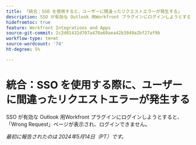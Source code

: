 ```yaml
---
title: 「統合：SSO を使用すると、ユーザーに間違ったリクエストエラーが発生する」
description: SSO が有効な Outlook 用Workfront プラグインにログインしようとすると、「Wrong Request」ページが表示され、ログインできません。
hidefromtoc: true
feature: Workfront Integrations and Apps
source-git-commit: 2c2d01432d707a470a69aea42b3949a2bf27af9b
workflow-type: tm+mt
source-wordcount: '74'
ht-degree: 5%

---
```



# 統合：SSO を使用する際に、ユーザーに間違ったリクエストエラーが発生する

SSO が有効な Outlook 用Workfront プラグインにログインしようとすると、「Wrong Request」ページが表示され、ログインできません。

_最初に報告されたのは 2024年5月14日（PT）です。_